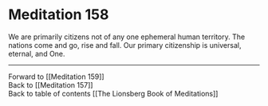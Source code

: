 # Meditation 158

We are primarily citizens not of any one ephemeral human territory. The nations come and go, rise and fall. Our primary citizenship is universal, eternal, and One.

___

Forward to [[Meditation 159]]  
Back to [[Meditation 157]]  
Back to table of contents [[The Lionsberg Book of Meditations]]  